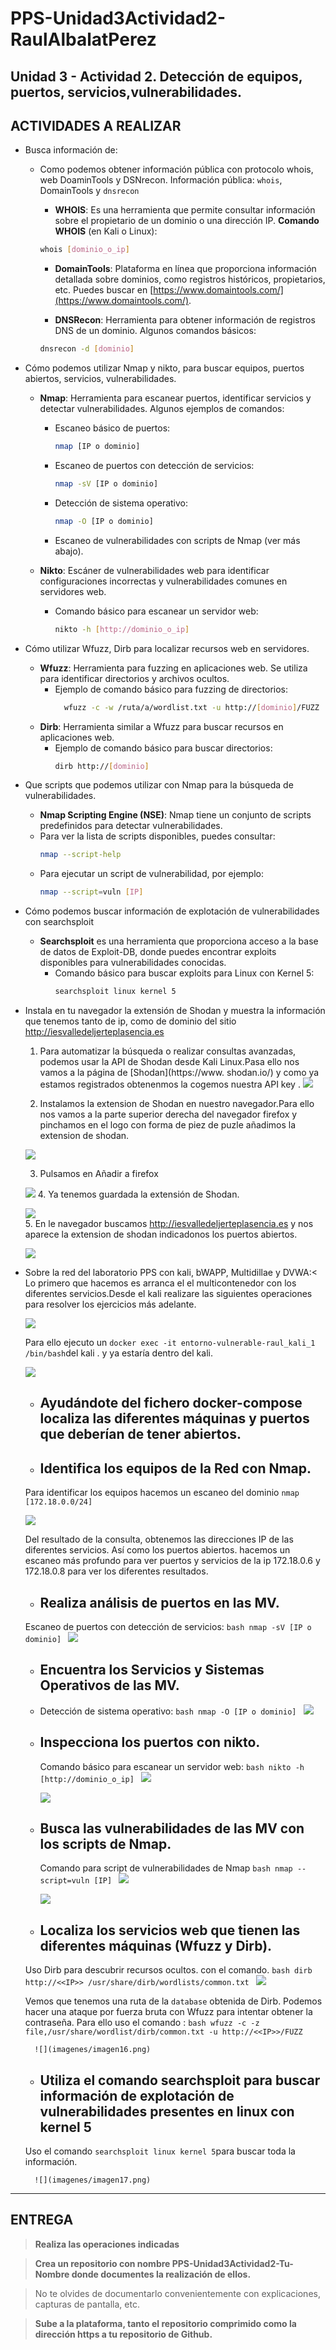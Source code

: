 # PPS-Unidad3Actividad2-RaulAlbalatPerez
Unidad 3 - Actividad 2. Detección de equipos, puertos, servicios,vulnerabilidades.
---
## ACTIVIDADES A REALIZAR
- Busca información de:
  - Como podemos obtener información pública con protocolo whois, web DoaminTools y DSNrecon.
    Información pública: `whois`, DomainTools y `dnsrecon`

    - **WHOIS**: Es una herramienta que permite consultar información sobre el propietario de un dominio o una dirección IP.
        **Comando WHOIS** (en Kali o Linux):

    ```bash
    whois [dominio_o_ip]
    ```
    - **DomainTools**: Plataforma en línea que proporciona información detallada sobre dominios, como registros históricos, propietarios, etc. Puedes buscar en [https://www.domaintools.com/](https://www.domaintools.com/).

    - **DNSRecon**: Herramienta para obtener información de registros DNS de un dominio. Algunos comandos básicos:

    ```bash
    dnsrecon -d [dominio]
    ```

- Cómo podemos utilizar Nmap y nikto,   para buscar equipos, puertos abiertos, servicios, vulnerabilidades.
    - **Nmap**: Herramienta para escanear puertos, identificar servicios y detectar vulnerabilidades. Algunos ejemplos de comandos:
        - Escaneo básico de puertos:
            ```bash
            nmap [IP o dominio]
            ```
        - Escaneo de puertos con detección de servicios:
            ```bash
            nmap -sV [IP o dominio]
            ```
        - Detección de sistema operativo:
            ```bash
            nmap -O [IP o dominio]
            ```
        - Escaneo de vulnerabilidades con scripts de Nmap (ver más abajo).
    
    - **Nikto**: Escáner de vulnerabilidades web para identificar configuraciones incorrectas y vulnerabilidades comunes en servidores web.
        - Comando básico para escanear un servidor web:
            ```bash
            nikto -h [http://dominio_o_ip]
            ```
- Cómo utilizar Wfuzz, Dirb para localizar recursos web en servidores.
    - **Wfuzz**: Herramienta para fuzzing en aplicaciones web. Se utiliza para identificar directorios y archivos ocultos.
        - Ejemplo de comando básico para fuzzing de directorios:
            ```bash
              wfuzz -c -w /ruta/a/wordlist.txt -u http://[dominio]/FUZZ
            ```
    - **Dirb**: Herramienta similar a Wfuzz para buscar recursos en aplicaciones web.
        - Ejemplo de comando básico para buscar directorios:
            ```bash
            dirb http://[dominio]
            ```
- Que scripts que podemos utilizar con Nmap para la búsqueda de vulnerabilidades.
    - **Nmap Scripting Engine (NSE)**: Nmap tiene un conjunto de scripts predefinidos para detectar vulnerabilidades.
    - Para ver la lista de scripts disponibles, puedes consultar:
        ```bash
        nmap --script-help
        ```
    - Para ejecutar un script de vulnerabilidad, por ejemplo:
        ```bash
        nmap --script=vuln [IP]
        ```


- Cómo podemos buscar información de explotación de vulnerabilidades con searchsploit
    - **Searchsploit** es una herramienta que proporciona acceso a la base de datos de Exploit-DB, donde puedes encontrar exploits disponibles para vulnerabilidades    conocidas.
        - Comando básico para buscar exploits para Linux con Kernel 5:
            ```bash
            searchsploit linux kernel 5
            ```

- Instala en tu navegador la extensión de Shodan y muestra la información que tenemos tanto de ip, como de dominio del sitio http://iesvalledeljerteplasencia.es 
    1. Para automatizar la búsqueda o realizar consultas avanzadas, podemos usar la API de Shodan desde Kali Linux.Pasa ello nos vamos a la página de [Shodan](https://www. shodan.io/)  y como ya estamos registrados obtenenmos la cogemos nuestra API key . 
    ![](imagenes/imagen1.png)

    2. Instalamos la extension de  Shodan en nuestro navegador.Para ello nos vamos a la parte superior derecha del navegador firefox y pinchamos en el logo con forma de piez de puzle añadimos la extension de shodan. 

    ![](imagenes/imagen2.png)

    3. Pulsamos en Añadir a firefox

    ![](imagenes/imagen3.png)
    4. Ya tenemos guardada la extensión de Shodan.

    ![](imagenes/imagen4.png)  
    5. En le navegador buscamos http://iesvalledeljerteplasencia.es  y nos aparece la extension de shodan indicadonos los puertos abiertos.
     
    ![](imagenes/imagen5.png) 
       
      

- Sobre la red del laboratorio PPS con kali, bWAPP, Multidillae y DVWA:<
    Lo primero que hacemos es arranca el el multicontenedor con los diferentes servicios.Desde el kali realizare las siguientes operaciones para resolver los ejercicios más adelante.

    ![](imagenes/imagen6.png) 

    Para ello ejecuto un `docker exec -it entorno-vulnerable-raul_kali_1 /bin/bash`del kali . y ya estaría dentro del kali.

    ![](imagenes/imagen7.png) 

	- ## Ayudándote del fichero docker-compose localiza las diferentes máquinas y puertos que deberían de tener abiertos.
	- ## Identifica los equipos de la Red con Nmap.
    Para  identificar los equipos  hacemos un escaneo del dominio 
        ```
        nmap [172.18.0.0/24]
        ```
    
    ![](imagenes/imagen8.png) 

    Del resultado de la consulta, obtenemos las direcciones IP de las diferentes servicios. Así como los puertos abiertos.
    hacemos un escaneo más profundo para ver puertos y servicios de la ip 172.18.0.6  y 172.18.0.8 para ver los diferentes resultados.
    -  ## Realiza análisis de puertos en las MV.
    Escaneo de puertos con detección de servicios:
            ```bash
            nmap -sV [IP o dominio]
            ```
        ![](imagenes/imagen9.png) 

	
     
	- ## Encuentra los Servicios y Sistemas Operativos de las MV.
    - Detección de sistema operativo:
            ```bash
             nmap -O [IP o dominio]
            ```
        ![](imagenes/imagen10.png) 


	- ## Inspecciona los puertos con nikto.
        Comando básico para escanear un servidor web:
            ```bash
            nikto -h [http://dominio_o_ip]
            ```
        ![](imagenes/imagen11.png)

        ![](imagenes/imagen12.png)

	- ## Busca las vulnerabilidades de las MV con los scripts de Nmap.
        Comando para script de vulnerabilidades de Nmap
            ```bash
            nmap --script=vuln [IP]
            ```
        ![](imagenes/imagen13.png)

        ![](imagenes/imagen14.png)

	- ## Localiza los servicios web que tienen las diferentes máquinas (Wfuzz y Dirb).
    Uso Dirb para descubrir recursos ocultos. con el comando.
            ```bash
            dirb http://<<IP>> /usr/share/dirb/wordlists/common.txt
            ```
        ![](imagenes/imagen15.png)

    Vemos que tenemos una ruta de la ``database`` obtenida de Dirb. Podemos hacer una ataque por fuerza bruta con Wfuzz para intentar obtener la contraseña.
    Para ello uso el comando :
           ```bash
           wfuzz -c -z file,/usr/share/wordlist/dirb/common.txt -u http://<<IP>>/FUZZ
           ```
        
        ![](imagenes/imagen16.png)


	- ## Utiliza el comando searchsploit para buscar información de explotación de vulnerabilidades presentes en linux con kernel 5

    Uso el comando `searchsploit linux kernel 5`para buscar toda la información.
      
        ![](imagenes/imagen17.png)

---	
## ENTREGA

>__Realiza las operaciones indicadas__

>__Crea un repositorio  con nombre PPS-Unidad3Actividad2-Tu-Nombre donde documentes la realización de ellos.__

> No te olvides de documentarlo convenientemente con explicaciones, capturas de pantalla, etc.

>__Sube a la plataforma, tanto el repositorio comprimido como la dirección https a tu repositorio de Github.__
